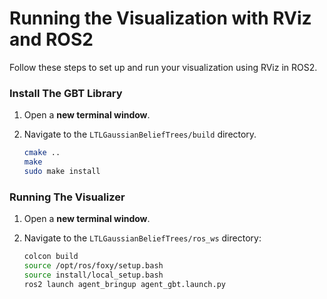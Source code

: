 
# Running the Visualization with RViz and ROS2

Follow these steps to set up and run your visualization using RViz in ROS2.

### **Install The GBT Library**
1. Open a **new terminal window**.
2. Navigate to the `LTLGaussianBeliefTrees/build` directory.
    
    ```bash
    cmake ..
    make
    sudo make install
    ```

### **Running The Visualizer**

1. Open a **new terminal window**.
2. Navigate to the `LTLGaussianBeliefTrees/ros_ws` directory:

    ```bash
    colcon build
    source /opt/ros/foxy/setup.bash
    source install/local_setup.bash
    ros2 launch agent_bringup agent_gbt.launch.py
    ```